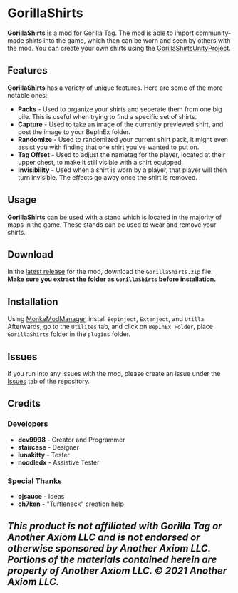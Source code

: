 # GorillaShirts
**GorillaShirts** is a mod for Gorilla Tag. The mod is able to import community-made shirts into the game, which then can be worn and seen by others with the mod. You can create your own shirts using the [GorillaShirtsUnityProject](https://github.com/developer9998/GorillaShirtsUnityProject).

## Features
**GorillaShirts** has a variety of unique features. Here are some of the more notable ones:

- **Packs** - Used to organize your shirts and seperate them from one big pile. This is useful when trying to find a specific set of shirts.
- **Capture** - Used to take an image of the currently previewed shirt, and post the image to your BepInEx folder.
- **Randomize** - Used to randomized your current shirt pack, it might even assist you with finding that one shirt you've wanted to put on.
- **Tag Offset** - Used to adjust the nametag for the player, located at their upper chest, to make it still visible with a shirt equipped.
- **Invisibility** - Used when a shirt is worn by a player, that player will then turn invisible. The effects go away once the shirt is removed.

## Usage
**GorillaShirts** can be used with a stand which is located in the majority of maps in the game. These stands can be used to wear and remove your shirts.

## Download
In the [latest release](https://github.com/developer9998/GorillaShirts/releases/latest) for the mod, download the ``GorillaShirts.zip`` file.<br>
<b>Make sure you extract the folder as ``GorillaShirts`` before installation.</b>

## Installation
Using [MonkeModManager](https://github.com/DeadlyKitten/MonkeModManager/releases), install ``Bepinject``, ``Extenject``, and ``Utilla``.<br>
Afterwards, go to the ``Utilites`` tab, and click on ``BepInEx Folder``, place ``GorillaShirts`` folder in the ``plugins`` folder.

## Issues
If you run into any issues with the mod, please create an issue under the [Issues](https://github.com/developer9998/GorillaShirts/issues) tab of the repository.

## Credits
### Developers
- **dev9998** - Creator and Programmer
- **staircase** - Designer
- **lunakitty** - Tester
- **noodledx** - Assistive Tester
### Special Thanks
- **ojsauce** - Ideas
- **ch7ken** - "Turtleneck" creation help

<h2>
  <i>This product is not affiliated with Gorilla Tag or Another Axiom LLC and is not endorsed or otherwise sponsored by Another Axiom LLC. Portions of the materials contained herein are property of Another Axiom LLC. © 2021 Another Axiom LLC.</i>
</h2>
